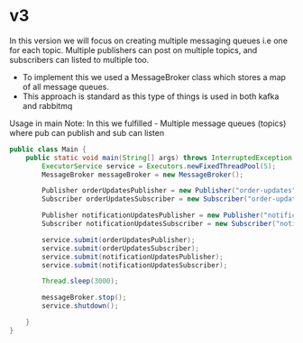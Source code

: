 # v3

In this version we will focus on creating multiple messaging queues i.e one for each topic.
Multiple publishers can post on multiple topics, and subscribers can listed to multiple too.
- To implement this we used a MessageBroker class which stores a map of all message queues.
- This approach is standard as this type of things is used in both kafka and rabbitmq


Usage in main
Note: In this we fulfilled
    - Multiple message queues (topics) where pub can publish and sub can listen
```java
public class Main {
    public static void main(String[] args) throws InterruptedException {
        ExecutorService service = Executors.newFixedThreadPool(5);
        MessageBroker messageBroker = new MessageBroker();

        Publisher orderUpdatesPublisher = new Publisher("order-updates", messageBroker);
        Subscriber orderUpdatesSubscriber = new Subscriber("order-updates", messageBroker);

        Publisher notificationUpdatesPublisher = new Publisher("notification-updates", messageBroker);
        Subscriber notificationUpdatesSubscriber = new Subscriber("notification-updates", messageBroker);

        service.submit(orderUpdatesPublisher);
        service.submit(orderUpdatesSubscriber);
        service.submit(notificationUpdatesPublisher);
        service.submit(notificationUpdatesSubscriber);

        Thread.sleep(3000);

        messageBroker.stop();
        service.shutdown();

    }
}
```